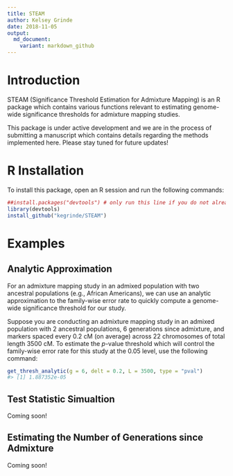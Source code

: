 ```yaml
---
title: STEAM
author: Kelsey Grinde
date: 2018-11-05
output:
  md_document:
    variant: markdown_github
---
```


<!-- README.md is generated from README.Rmd. Please edit that file -->



# Introduction

STEAM (Significance Threshold Estimation for Admixture Mapping) is an R package which contains various functions relevant to estimating genome-wide significance thresholds for admixture mapping studies. 

This package is under active development and we are in the process of submitting a manuscript which contains details regarding the methods implemented here. Please stay tuned for future updates!

# R Installation

To install this package, open an R session and run the following commands:


```r
##install.packages("devtools") # only run this line if you do not already have the devtools package installed
library(devtools)
install_github("kegrinde/STEAM")
```

# Examples

## Analytic Approximation

For an admixture mapping study in an admixed population with two ancestral populations (e.g., African Americans), we can use an analytic approximation to the family-wise error rate to quickly compute a genome-wide significance threshold for our study. 

Suppose you are conducting an admixture mapping study in an admixed population with 2 ancestral populations, 6 generations since admixture, and markers spaced every 0.2 cM (on average) across 22 chromosomes of total length 3500 cM. To estimate the *p*-value threshold which will control the family-wise error rate for this study at the 0.05 level, use the following command:


```r
get_thresh_analytic(g = 6, delt = 0.2, L = 3500, type = "pval")
#> [1] 1.887352e-05
```

## Test Statistic Simualtion

Coming soon!

## Estimating the Number of Generations since Admixture

Coming soon!

